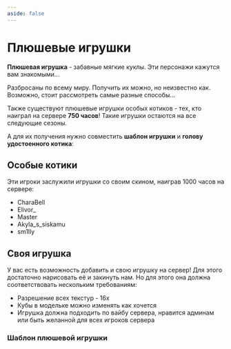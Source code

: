 ```yaml
---
aside: false
---
```


# Плюшевые игрушки

<ItemCard>
<Card style="overflow: hidden;" class="m-0">
    <template #header>
        <Image alt="user header" src="/assets/bestiary/items/plushie/plushie.gif" width="40%"/>
    </template>
    <template #title>Плюшевые игрушки</template>
    <template #content>
      <Divider />
      <h3>Получение:</h3>
      <ul>
      <li>???</li>
      </ul>
      <Divider />
      <p>Текстуры: </p>
      <ul>
      <li>bykkake747</li>
      <li>sm1lly</li>
      <li>Abauch</li>
      <li>Szarkan</li>
      </ul>
    </template>
</Card>
</ItemCard>

**Плюшевая игрушка** - забавные мягкие куклы. Эти персонажи кажутся вам знакомыми...

Разбросаны по всему миру. Получить их можно, но неизвестно как. Возможно, стоит рассмотреть самые разные способы...

Также существуют плюшевые игрушки особых котиков - тех, кто наиграл на сервере **750 часов**! Такие игрушки остаются на все следующие сезоны.

А для их получения нужно совместить **шаблон игрушки** и **голову удостоенного котика**:

<CardGrid>
<Card style="overflow: hidden;" class="m-0">
    <template #header>
        <Image alt="user header" src="/assets/bestiary/items/plushie/template_craft.png" preview />
    </template>
    <template #title>Крафт шаблона плюшевой игрушки</template>
</Card>
<Card style="overflow: hidden;" class="m-0">
    <template #header>
        <Image alt="user header" src="/assets/bestiary/items/plushie/plushie_craft.png" preview />
    </template>
    <template #title>Крафт плюшевой игрушки из головы игрока</template>
</Card>
</CardGrid>

## Особые котики

Эти игроки заслужили игрушки со своим скином, наиграв 1000 часов на сервере:

- CharaBell
- Elivor_
- Master
- Akyla_s_siskamu
- sm1lly

## Своя игрушка

У вас есть возможность добавить и свою игрушку на сервер! Для этого достаточно нарисовать её и закинуть нам. Но для этого она должна соответствовать нескольким требованиям:  
- Разрешение всех текстур - 16х  
- Кубы в модельке можно изменять как хочется  
- Игрушка должна подходить по вайбу сервера, нравится админам или быть желанной для всех игроков сервера  

### Шаблон плюшевой игрушки

<File
  filePath="/downloads/template_plushie.bbmodel"
/>